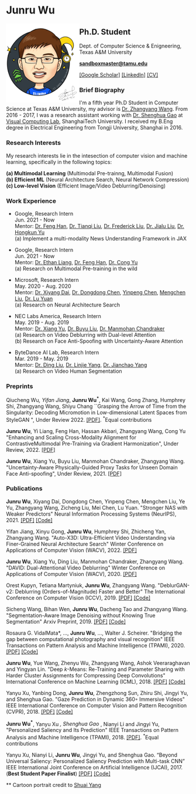 # Junru Wu

<img src="junru_wu.png" align="left" width="200">

## Ph.D. Student
Dept. of Computer Science & Enigneering, Texas A&M University

**sandboxmaster@tamu.edu**

[[Google Scholar]](https://scholar.google.com/citations?user=5wXwjysAAAAJ&hl=en) [[Linkedln]](https://www.linkedin.com/in/junru-wu/) [[CV]](https://www.dropbox.com/s/a4mtc4w0wj6z4pw/Resume.pdf?raw=1)


### Brief Biography

I'm a fifth year Ph.D Student in Computer Science at Texas A&M University, my advisor is [Dr. Zhangyang Wang](http://www.atlaswang.com/). From 2016 - 2017, I was a research assistant working with [Dr. Shenghua Gao](http://sist.shanghaitech.edu.cn/faculty/gaoshh/) at [Visual Computing Lab](http://sist.shanghaitech.edu.cn/), ShanghaiTech University. I received my B.Eng degree in Electrical Engineering from Tongji University, Shanghai in 2016.

### Research Interests

My research interests lie in the intesection of computer vision and machine learning, specifically in the following topics:  

**(a) Multimodal Learning** (Multimodal Pre-trainng, Multimodal Fusion)  
**(b) Efficient ML** (Neural Architecture Search, Neural Network Compression)  
**(c) Low-level Vision** (Efficient Image/Video Deblurring/Denoising)

### Work Experience

* Google, Research Intern &emsp;&emsp;&emsp;&emsp;&emsp;&emsp;&emsp;&emsp;&emsp;&emsp;&emsp;&emsp;&emsp;&emsp;&emsp;&emsp;&emsp;&emsp;&emsp;&emsp;&emsp;&emsp; Jun. 2021 - Now  
Mentor: [Dr. Feng Han](), [Dr. Tianqi Liu](https://scholar.google.com/citations?user=pUKhiMIAAAAJ&hl=en), [Dr. Frederick Liu](https://frederick0329.github.io/), [Dr. Jialu Liu](https://jialu.info/), [Dr. Hongkun Yu](https://www.linkedin.com/in/hongkun-yu-63572962/)  
(a) Implement a multi-modality News Understanding Framework in JAX  

* Google, Research Intern &emsp;&emsp;&emsp;&emsp;&emsp;&emsp;&emsp;&emsp;&emsp;&emsp;&emsp;&emsp;&emsp;&emsp;&emsp;&emsp;&emsp;&emsp;&emsp;&emsp;&emsp;&emsp; Jun. 2021 - Now  
Mentor: [Dr. Ethan Liang](https://www.linkedin.com/in/yi-liang-919aab36/), [Dr. Feng Han](), [Dr. Cong Yu](https://sites.google.com/site/congyu/home)  
(a) Research on Multimodal Pre-training in the wild  

* Microsoft, Research Intern &emsp;&emsp;&emsp;&emsp;&emsp;&emsp;&emsp;&emsp;&emsp;&emsp;&emsp;&emsp;&emsp;&emsp;&emsp;&emsp;&emsp;&emsp;&emsp;&emsp;&emsp; May. 2020 - Aug. 2020  
Mentor: [Dr. Xiyang Dai](https://sites.google.com/site/xiyangdai/), [Dr. Dongdong Chen](http://www.dongdongchen.bid/), [Yinpeng Chen](https://scholar.google.com/citations?user=V_VpLksAAAAJ&hl=en), [Mengchen Liu](https://scholar.google.com/citations?user=cOPQtYgAAAAJ&hl=en), [Dr. Lu Yuan](https://scholar.google.com/citations?user=k9TsUVsAAAAJ&hl=en)  
(a) Research on Neural Architecture Search

* NEC Labs America, Research Intern                                                May. 2019 - Aug. 2019  
Mentor: [Dr. Xiang Yu](https://sites.google.com/site/xiangyurutgers), [Dr. Buyu Liu](https://sites.google.com/site/buyuliu911/home), [Dr. Manmohan Chandraker](http://www.nec-labs.com/~manu/)  
(a) Research on Video Deblurring with Dual-level Attention  
(b) Research on Face Anti-Spoofing with Uncertainty-Aware Attention

* ByteDance AI Lab, Research Intern                                                        Mar. 2019 - May. 2019  
Mentor: [Dr. Ding Liu](https://scholar.google.com/citations?user=PGtHUI0AAAAJ&hl=en), [Dr. Linjie Yang](https://sites.google.com/site/linjieyang89/), [Dr. Jianchao Yang](https://scholar.google.com/citations?user=HWFvq_wAAAAJ&hl=en)  
(a) Research on Video Human Segmentation

### Preprints

Qiucheng Wu<sup>*</sup>, Yifan Jiang<sup>*</sup>, **Junru Wu<sup>*</sup>**, Kai Wang, Gong Zhang, Humphrey Shi, Zhangyang Wang, Shiyu Chang ``Grasping the Arrow of Time from the Singularity: Decoding Micromotion in Low-dimensional Latent Spaces from StyleGAN
", Under Review 2022. [[PDF]](https://arxiv.org/pdf/2204.12696.pdf). <sup>*</sup>Equal contributions  

**Junru Wu**, Yi Liang, Feng Han, Hassan Akbari, Zhangyang Wang, Cong Yu "Enhancing and Scaling Cross-Modality Alignment for ContrastiveMultimodal Pre-Training via Gradient Harmonization", Under Review, 2022. [[PDF]]()

**Junru Wu**, Xiang Yu, Buyu Liu, Manmohan Chandraker, Zhangyang  Wang. "Uncertainty-Aware Physically-Guided Proxy Tasks for Unseen Domain
Face Anti-spoofing", Under Review, 2021. [[PDF]](https://arxiv.org/pdf/2011.14054.pdf)

### Publications

**Junru Wu**, Xiyang Dai, Dongdong Chen, Yinpeng Chen, Mengchen Liu, Ye Yu, Zhangyang Wang, Zicheng Liu, Mei Chen, Lu Yuan. "Stronger NAS with Weaker Predictors" Neural Information Processing Systems (NeurIPS), 2021. [[PDF]](https://arxiv.org/pdf/2102.10490.pdf) [[Code]](https://github.com/VITA-Group/WeakNAS)

Yifan Jiang, Xinyu Gong, **Junru Wu**, Humphrey Shi, Zhicheng Yan, Zhangyang Wang. "Auto-X3D: Ultra-Efficient Video Understanding via Finer-Grained Neural Architecture Search" Winter Conference on Applications of Computer Vision (WACV), 2022. [[PDF]](https://openaccess.thecvf.com/content/WACV2022/papers/Jiang_Auto-X3D_Ultra-Efficient_Video_Understanding_via_Finer-Grained_Neural_Architecture_Search_WACV_2022_paper.pdf)

**Junru Wu**, Xiang Yu, Ding Liu, Manmohan Chandraker, Zhangyang  Wang. "DAVID: Dual-Attentional Video Deblurring" Winter Conference on Applications of Computer Vision (WACV), 2020. [[PDF]](https://arxiv.org/pdf/1912.03445.pdf)

Orest Kupyn, Tetiana Martyniuk, **Junru Wu**, Zhangyang Wang. "DeblurGAN-v2: Deblurring (Orders-of-Magnitude) Faster and Better" The International Conference on Computer Vision (ICCV), 2019.
[[PDF]](https://arxiv.org/pdf/1908.03826.pdf) [[Code]](https://github.com/TAMU-VITA/DeblurGANv2)

Sicheng Wang, Bihan Wen, **Junru Wu**, Dacheng Tao and Zhangyang Wang. "Segmentation-Aware Image Denoising without Knowing True Segmentation" Arxiv Preprint, 2019.
[[PDF]](https://arxiv.org/pdf/1905.08965.pdf) [[Code]](https://github.com/TAMU-VITA/USAID)

Rosaura G. VidalMata*, ..., **Junru Wu**, ..., Walter J. Scheirer. "Bridging the gap between computational photography and visual recognition" IEEE Transactions on Pattern Analysis and Machine Intelligence (TPAMI), 2020.
[[PDF]](https://arxiv.org/pdf/1901.09482.pdf) [[Code]](https://github.com/TAMU-VITA/TAMU-PKU-UG2)

**Junru Wu**, Yue Wang, Zhenyu Wu, Zhangyang Wang, Ashok Veeraraghavan and Yingyan Lin. "Deep *k*-Means: Re-Training and Parameter Sharing with Harder Cluster Assignments for Compressing Deep Convolutions" International Conference on Machine Learning (ICML), 2018.
[[PDF]](https://arxiv.org/pdf/1806.09228.pdf) [[Code]](https://github.com/Sandbox3aster/Deep-K-Means)

Yanyu Xu, Yanbing Dong, **Junru Wu**, Zhengzhong Sun, Zhiru Shi, Jingyi Yu, and Shenghua Gao. "Gaze Prediction in Dynamic 360◦ Immersive Videos" IEEE International Conference on Computer Vision and Pattern Recognition (CVPR), 2018. 
[[PDF]](http://openaccess.thecvf.com/content_cvpr_2018/papers/Xu_Gaze_Prediction_in_CVPR_2018_paper.pdf) [[Code]](https://github.com/xuyanyu-shh/VR-EyeTracking)

**Junru Wu<sup>*</sup>**, Yanyu Xu <sup>*</sup>, Shenghua Gao <sup>*</sup>, Nianyi Li and Jingyi Yu, "Personalized Saliency and Its Prediction" IEEE Transactions on Pattern Analysis and Machine Intelligence (TPAMI), 2018. 
[[PDF]](https://ieeexplore.ieee.org/document/8444709/). <sup>*</sup>Equal contributions

Yanyu Xu, Nianyi Li, **Junru Wu**, Jingyi Yu, and Shenghua Gao. “Beyond Universal Saliency: Personalized Saliency Prediction with Multi-task CNN” IEEE International Joint Conference on Artificial Intelligence (IJCAI), 2017. (**Best Student Paper Finalist**)
[[PDF]](https://www.ijcai.org/proceedings/2017/0543.pdf) [[Code]](https://github.com/xuyanyu-shh/Personalized-Saliency)

** Cartoon portrait credit to [Shuai Yang](https://williamyang1991.github.io/)
